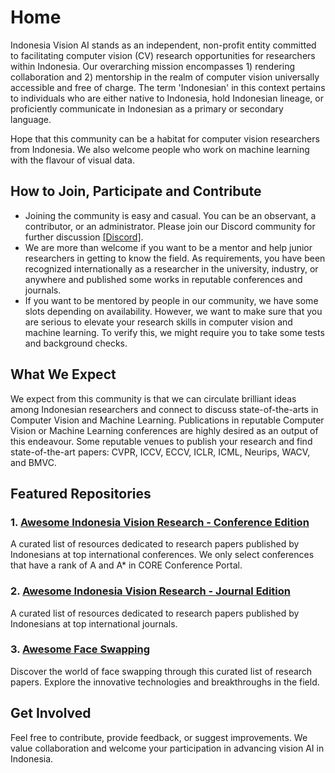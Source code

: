 # Home

Indonesia Vision AI stands as an independent, non-profit entity committed to facilitating computer vision (CV) research opportunities for researchers within Indonesia. Our overarching mission encompasses 1) rendering collaboration and 2) mentorship in the realm of computer vision universally accessible and free of charge. The term 'Indonesian' in this context pertains to individuals who are either native to Indonesia, hold Indonesian lineage, or proficiently communicate in Indonesian as a primary or secondary language.

Hope that this community can be a habitat for computer vision researchers from Indonesia. 
We also welcome people who work on machine learning with the flavour of visual data.


## How to Join, Participate and Contribute
- Joining the community is easy and casual. You can be an observant, a contributor, or an administrator. Please join our Discord community for further discussion [[Discord]](https://discord.gg/YDn3DzPVjQ).
- We are more than welcome if you want to be a mentor and help junior researchers in getting to know the field. As requirements, you have been recognized internationally as a researcher in the university, industry, or anywhere and published some works in reputable conferences and journals.
- If you want to be mentored by people in our community, we have some slots depending on availability. However, we want to make sure that you are serious to elevate your research skills in computer vision and machine learning. To verify this, we might require you to take some tests and background checks.


## What We Expect
We expect from this community is that we can circulate brilliant ideas among Indonesian researchers and connect to discuss state-of-the-arts in Computer Vision and Machine Learning. Publications in reputable Computer Vision or Machine Learning conferences are highly desired as an output of this endeavour. Some reputable venues to publish your research and find state-of-the-art papers: CVPR, ICCV, ECCV, ICLR, ICML, Neurips, WACV, and BMVC. 

## Featured Repositories

### 1. [Awesome Indonesia Vision Research - Conference Edition](https://github.com/indonesia-vision-ai/awesome-indonesia-vision-research-conference)

A curated list of resources dedicated to research papers published by Indonesians at top international conferences. We only select conferences that have a rank of A and A* in CORE Conference Portal.

### 2. [Awesome Indonesia Vision Research - Journal Edition](https://github.com/indonesia-vision-ai/awesome-indonesia-vision-research-journal)

A curated list of resources dedicated to research papers published by Indonesians at top international journals.

### 3. [Awesome Face Swapping](https://github.com/indonesia-vision-ai/awesome-face-swapping)

Discover the world of face swapping through this curated list of research papers. Explore the innovative technologies and breakthroughs in the field.

## Get Involved

Feel free to contribute, provide feedback, or suggest improvements. We value collaboration and welcome your participation in advancing vision AI in Indonesia.
